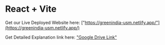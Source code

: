 # React + Vite

Get our Live Deployed Website here:
["https://greenindia-usm.netlify.app/"](https://greenindia-usm.netlify.app/)

Get Detailed Explanation link here: 
["Google Drive Link"](https://drive.google.com/file/d/16SPBiE18EWSttUzMnZekOtfRqoYO9Mzp/view?usp=sharing)
